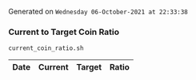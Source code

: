 Generated on `Wednesday 06-October-2021 at 22:33:38`

### Current to Target Coin Ratio
`current_coin_ratio.sh`

Date|Current|Target|Ratio
---|---|---|---
